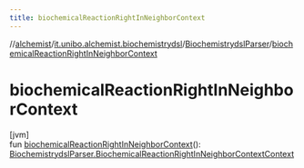 ```yaml
---
title: biochemicalReactionRightInNeighborContext
---
```

//[alchemist](../../../index.html)/[it.unibo.alchemist.biochemistrydsl](../index.html)/[BiochemistrydslParser](index.html)/[biochemicalReactionRightInNeighborContext](biochemical-reaction-right-in-neighbor-context.html)



# biochemicalReactionRightInNeighborContext



[jvm]\
fun [biochemicalReactionRightInNeighborContext](biochemical-reaction-right-in-neighbor-context.html)(): [BiochemistrydslParser.BiochemicalReactionRightInNeighborContextContext](-biochemical-reaction-right-in-neighbor-context-context/index.html)




